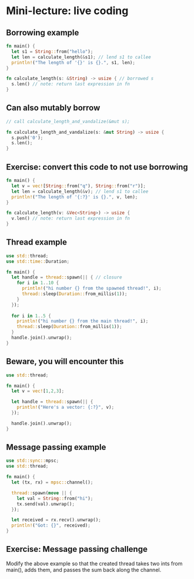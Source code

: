 # Mini-lecture: live coding

## Borrowing example

```rust
fn main() {
  let s1 = String::from("hello");
  let len = calculate_length(&s1); // lend s1 to callee
  println!("The length of '{}' is {}.", s1, len);
}

fn calculate_length(s: &String) -> usize { // borrowed s
  s.len() // note: return last expression in fn
}
```

## Can also mutably borrow

```rust
// call calculate_length_and_vandalize(&mut s);

fn calculate_length_and_vandalize(s: &mut String) -> usize {
  s.push('0');
  s.len();
}
```

## Exercise: convert this code to not use borrowing

```rust
fn main() {
  let v = vec![String::from("q"), String::from("r")];
  let len = calculate_length(&v); // lend s1 to callee
  println!("The length of '{:?}' is {}.", v, len);
}

fn calculate_length(v: &Vec<String>) -> usize {
  v.len() // note: return last expression in fn
}
```

## Thread example

```rust
use std::thread;
use std::time::Duration;

fn main() {
  let handle = thread::spawn(|| { // closure
    for i in 1..10 {
      println!("hi number {} from the spawned thread!", i);
      thread::sleep(Duration::from_millis(1));
    }
  });
  
  for i in 1..5 {
    println!("hi number {} from the main thread!", i);
    thread::sleep(Duration::from_millis(1));
  }
  handle.join().unwrap();
}
```

## Beware, you will encounter this

```rust
use std::thread;

fn main() {
  let v = vec![1,2,3];

  let handle = thread::spawn(|| {
    println!("Here's a vector: {:?}", v);
  });

  handle.join().unwrap();
}
```

## Message passing example

```rust
use std::sync::mpsc;
use std::thread;

fn main() {
  let (tx, rx) = mpsc::channel();

  thread::spawn(move || {
    let val = String::from("hi");
    tx.send(val).unwrap();
  });

  let received = rx.recv().unwrap();
  println!("Got: {}", received);
}
```

## Exercise: Message passing challenge

Modify the above example so that the created thread takes two ints
from main(), adds them, and passes the sum back along the channel.

